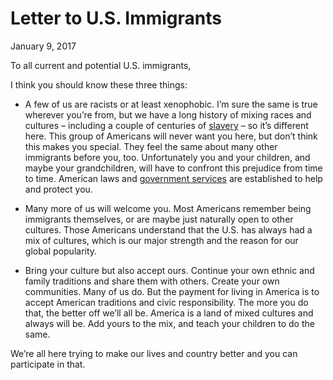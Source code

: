 # Letter to U.S. Immigrants

<p class="datestamp">January 9, 2017</p>

To all current and potential U.S. immigrants,

I think you should know these three things:

- A few of us are racists or at least xenophobic. I’m sure the same is true wherever you’re from, but we have a long history of mixing races and cultures – including a couple of centuries of [slavery](http://www.history.com/topics/black-history/slavery) – so it’s different here. This group of Americans will never want you here, but don’t think this makes you special. They feel the same about many other immigrants before you, too. Unfortunately you and your children, and maybe your grandchildren, will have to confront this prejudice from time to time. American laws and [government services](https://www.uscis.gov/) are established to help and protect you.  

- Many more of us will welcome you. Most Americans remember being immigrants themselves, or are maybe just naturally open to other cultures. Those Americans understand that the U.S. has always had a mix of cultures, which is our major strength and the reason for our global popularity. 

- Bring your culture but also accept ours. Continue your own ethnic and family traditions and share them with others. Create your own communities. Many of us do. But the payment for living in America is to accept American traditions and civic responsibility. The more you do that, the better off we’ll all be. America is a land of mixed cultures and always will be. Add yours to the mix, and teach your children to do the same.

We’re all here trying to make our lives and country better and you can participate in that.  



